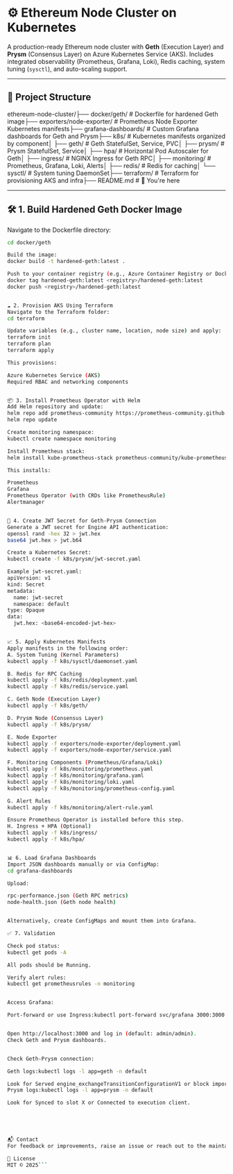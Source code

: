 # ⚙️ Ethereum Node Cluster on Kubernetes

A production-ready Ethereum node cluster with **Geth** (Execution Layer) and **Prysm** (Consensus Layer) on Azure Kubernetes Service (AKS). Includes integrated observability (Prometheus, Grafana, Loki), Redis caching, system tuning (`sysctl`), and auto-scaling support.

---

## 📁 Project Structure

ethereum-node-cluster/├── docker/geth/                 # Dockerfile for hardened Geth image├── exporters/node-exporter/    # Prometheus Node Exporter Kubernetes manifests├── grafana-dashboards/         # Custom Grafana dashboards for Geth and Prysm├── k8s/                        # Kubernetes manifests organized by component│   ├── geth/                   # Geth StatefulSet, Service, PVC│   ├── prysm/                  # Prysm StatefulSet, Service│   ├── hpa/                    # Horizontal Pod Autoscaler for Geth│   ├── ingress/                # NGINX Ingress for Geth RPC│   ├── monitoring/             # Prometheus, Grafana, Loki, Alerts│   ├── redis/                  # Redis for caching│   └── sysctl/                 # System tuning DaemonSet├── terraform/                  # Terraform for provisioning AKS and infra├── README.md                   # 📘 You're here

---

## 🛠️ 1. Build Hardened Geth Docker Image

Navigate to the Dockerfile directory:

```bash
cd docker/geth

Build the image:
docker build -t hardened-geth:latest .

Push to your container registry (e.g., Azure Container Registry or DockerHub):
docker tag hardened-geth:latest <registry>/hardened-geth:latest
docker push <registry>/hardened-geth:latest


☁️ 2. Provision AKS Using Terraform
Navigate to the Terraform folder:
cd terraform

Update variables (e.g., cluster name, location, node size) and apply:
terraform init
terraform plan
terraform apply

This provisions:

Azure Kubernetes Service (AKS)
Required RBAC and networking components


📦 3. Install Prometheus Operator with Helm
Add Helm repository and update:
helm repo add prometheus-community https://prometheus-community.github.io/helm-charts
helm repo update

Create monitoring namespace:
kubectl create namespace monitoring

Install Prometheus stack:
helm install kube-prometheus-stack prometheus-community/kube-prometheus-stack --namespace monitoring

This installs:

Prometheus
Grafana
Prometheus Operator (with CRDs like PrometheusRule)
Alertmanager


🔑 4. Create JWT Secret for Geth-Prysm Connection
Generate a JWT secret for Engine API authentication:
openssl rand -hex 32 > jwt.hex
base64 jwt.hex > jwt.b64

Create a Kubernetes Secret:
kubectl create -f k8s/prysm/jwt-secret.yaml

Example jwt-secret.yaml:
apiVersion: v1
kind: Secret
metadata:
  name: jwt-secret
  namespace: default
type: Opaque
data:
  jwt.hex: <base64-encoded-jwt-hex>


📈 5. Apply Kubernetes Manifests
Apply manifests in the following order:
A. System Tuning (Kernel Parameters)
kubectl apply -f k8s/sysctl/daemonset.yaml

B. Redis for RPC Caching
kubectl apply -f k8s/redis/deployment.yaml
kubectl apply -f k8s/redis/service.yaml

C. Geth Node (Execution Layer)
kubectl apply -f k8s/geth/

D. Prysm Node (Consensus Layer)
kubectl apply -f k8s/prysm/

E. Node Exporter
kubectl apply -f exporters/node-exporter/deployment.yaml
kubectl apply -f exporters/node-exporter/service.yaml

F. Monitoring Components (Prometheus/Grafana/Loki)
kubectl apply -f k8s/monitoring/prometheus.yaml
kubectl apply -f k8s/monitoring/grafana.yaml
kubectl apply -f k8s/monitoring/loki.yaml
kubectl apply -f k8s/monitoring/prometheus-config.yaml

G. Alert Rules
kubectl apply -f k8s/monitoring/alert-rule.yaml

Ensure Prometheus Operator is installed before this step.
H. Ingress + HPA (Optional)
kubectl apply -f k8s/ingress/
kubectl apply -f k8s/hpa/


📊 6. Load Grafana Dashboards
Import JSON dashboards manually or via ConfigMap:
cd grafana-dashboards

Upload:

rpc-performance.json (Geth RPC metrics)
node-health.json (Geth node health)


Alternatively, create ConfigMaps and mount them into Grafana.

✅ 7. Validation

Check pod status:
kubectl get pods -A

All pods should be Running.

Verify alert rules:
kubectl get prometheusrules -n monitoring


Access Grafana:

Port-forward or use Ingress:kubectl port-forward svc/grafana 3000:3000 -n monitoring


Open http://localhost:3000 and log in (default: admin/admin).
Check Geth and Prysm dashboards.


Check Geth-Prysm connection:

Geth logs:kubectl logs -l app=geth -n default

Look for Served engine_exchangeTransitionConfigurationV1 or block imports.
Prysm logs:kubectl logs -l app=prysm -n default

Look for Synced to slot X or Connected to execution client.





📬 Contact
For feedback or improvements, raise an issue or reach out to the maintainer.

📄 License
MIT © 2025```
